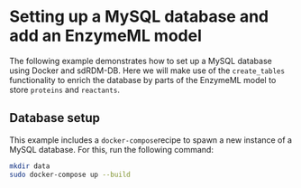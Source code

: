 # Setting up a MySQL database and add an EnzymeML model

The following example demonstrates how to set up a MySQL database using Docker and sdRDM-DB. Here we will make use of the `create_tables` functionality to enrich the database by parts of the EnzymeML model to store `proteins` and `reactants`.

## Database setup

This example includes a `docker-compose`recipe to spawn a new instance of a MySQL database. For this, run the following command:

```bash
mkdir data
sudo docker-compose up --build
```
